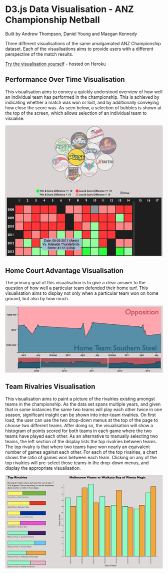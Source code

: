 # D3.js Data Visualisation - ANZ Championship Netball
Built by Andrew Thompson, Daniel Young and Maegan Kennedy

Three different visualisations of the same amalgamated ANZ Championship dataset. Each of the visualisations aims to provide users with a different perspective of the match results.

[Try the visualisation yourself](https://anz-netball-visualisation.herokuapp.com/) - hosted on Heroku

## Performance Over Time Visualisation
This visualisation aims to convey a quickly understood overview of how well an individual team has performed in the championship. This is achieved by indicating whether a match was won or lost, and by additionally conveying how close the score was. As seen below, a selection of bubbles is shown at the top of the screen, which allows selection of an individual team to visualise.

![Performance Over Time Visualisation](https://github.com/andythomnz/D3-Data-Visualisation-ANZ-Championship-Netball/raw/master/Screenshots/performance-over-time.png "Performance Over Time Visualisation")

## Home Court Advantage Visualisation
The primary goal of this visualisation is to give a clear answer to the question of how well a particular team defended their home turf. This visualisation aims to display not only when a particular team won on home ground, but also by how much.

![Home Court Advantage Visualisation](https://github.com/andythomnz/D3-Data-Visualisation-ANZ-Championship-Netball/raw/master/Screenshots/home-court-advantage.png "Home Court Advantage Visualisation")

## Team Rivalries Visualisation
This visualisation aims to paint a picture of the rivalries existing amongst teams in the championship. As the data set spans multiple years, and given that in some instances the same two teams will play each other twice in one season, significant insight can be shown into inter-team rivalries.
On first load, the user can use the two drop-down menus at the top of the page to choose two different teams. After doing so, the visualisation will show a histogram of points scored for both teams in each game where the two teams have played each other. As an alternative to manually selecting two teams, the left section of the display lists the top rivalries between teams. The top rivalry is that where two teams have won nearly an equivalent number of games against each other. For each of the top rivalries, a chart shows the ratio of games won between each team. Clicking on any of the top rivalries will pre-select those teams in the drop-down menus, and display the appropriate visualisation.

![Team Rivalries Visualisation](https://github.com/andythomnz/D3-Data-Visualisation-ANZ-Championship-Netball/raw/master/Screenshots/team-rivalries.png "Team Rivalries Visualisation")